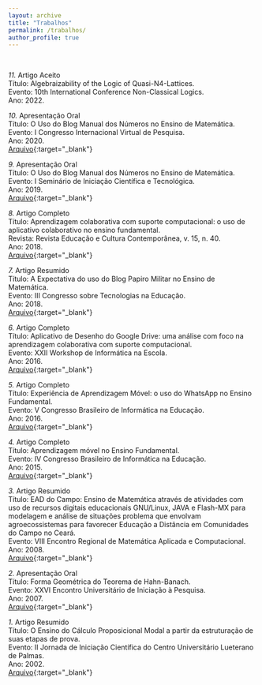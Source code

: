```yaml
---
layout: archive
title: "Trabalhos"
permalink: /trabalhos/
author_profile: true
---
```


<br />

*11.* Artigo Aceito <br />
Título: Algebraizability of the Logic of Quasi-N4-Lattices. <br />
Evento: 10th International Conference Non-Classical Logics. <br />
Ano: 2022. 

*10.* Apresentação Oral <br />
Título: O Uso do Blog Manual dos Números no Ensino de Matemática. <br />
Evento: I Congresso Internacional Virtual de Pesquisa. <br />
Ano: 2020. <br />
[Arquivo](/assets/files/10_CONINP.pdf){:target="_blank"}

*9.* Apresentação Oral <br />
Título: O Uso do Blog Manual dos Números no Ensino de Matemática. <br />
Evento: I Seminário de Iniciação Científica e Tecnológica. <br />
Ano: 2019. <br />
[Arquivo](/assets/files/09_SEMIC.pdf){:target="_blank"}

*8.* Artigo Completo <br />
Título: Aprendizagem colaborativa com suporte computacional: o uso de aplicativo colaborativo no ensino fundamental. <br />
Revista: Revista Educação e Cultura Contemporânea, v. 15, n. 40. <br />
Ano: 2018. <br />
[Arquivo](/assets/files/08_RECC.pdf){:target="_blank"}

*7.* Artigo Resumido <br />
Título: A Expectativa do uso do Blog Papiro Militar no Ensino de Matemática. <br />
Evento: III Congresso sobre Tecnologias na Educação. <br />
Ano: 2018. <br />
[Arquivo](/assets/files/07_CTRL+E.pdf){:target="_blank"}

*6.* Artigo Completo <br />
Título: Aplicativo de Desenho do Google Drive: uma análise com foco na aprendizagem colaborativa com suporte computacional. <br />
Evento: XXII Workshop de Informática na Escola. <br />
Ano: 2016.<br />
[Arquivo](/assets/files/06_CBIE.pdf){:target="_blank"}

*5.* Artigo Completo <br />
Título: Experiência de Aprendizagem Móvel: o uso do WhatsApp no Ensino Fundamental. <br />
Evento: V Congresso Brasileiro de Informática na Educação. <br />
Ano: 2016. <br />
[Arquivo](/assets/files/05_CBIE.pdf){:target="_blank"}

*4.* Artigo Completo <br />
Título: Aprendizagem móvel no Ensino Fundamental. <br />
Evento: IV Congresso Brasileiro de Informática na Educação. <br />
Ano: 2015. <br />
[Arquivo](/assets/files/04_CBIE.pdf){:target="_blank"}

*3.* Artigo Resumido <br />
Título: EAD do Campo: Ensino de Matemática através de atividades com uso de recursos digitais educacionais GNU/Linux, JAVA e Flash-MX para modelagem e análise de situações problema que envolvam agroecossistemas para favorecer Educação a Distância em Comunidades do Campo no Ceará. <br />
Evento: VIII Encontro Regional de Matemática Aplicada e Computacional. <br />
Ano: 2008. <br />
[Arquivo](/assets/files/03_ERMAC.pdf){:target="_blank"}

*2.* Apresentação Oral <br />
Título: Forma Geométrica do Teorema de Hahn-Banach. <br />
Evento: XXVI Encontro Universitário de Iniciação à Pesquisa. <br />
Ano: 2007. <br />
[Arquivo](/assets/files/02_EUIP.pdf){:target="_blank"}

*1.* Artigo Resumido <br />
Título: O Ensino do Cálculo Proposicional Modal a partir da estruturação de suas etapas de prova. <br />
Evento: II Jornada de Iniciação Científica do Centro Universitário Lueterano de Palmas. <br />
Ano: 2002. <br />
[Arquivo](/assets/files/01_JIC.pdf){:target="_blank"}
